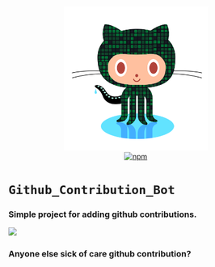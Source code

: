 <p align="center">
<img src="img.png" width="285" height="285" 
alt="git contribution bot logo">
<br>
<a href="https://www.npmjs.org/package/new-component"><img src="https://img.shields.io/npm/v/new-component.svg?style=flat" alt="npm"></a>
</p>

# `Github_Contribution_Bot`
### Simple project for adding github contributions.

<img src="https://pngtree.com/free-line-png">

### Anyone else sick of care github contribution?

</br>
